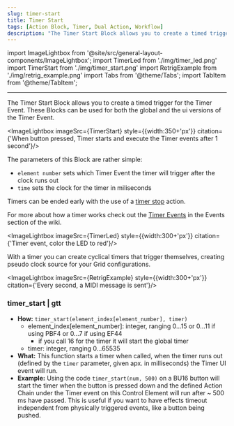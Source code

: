```yaml
---
slug: timer-start
title: Timer Start
tags: [Action Block, Timer, Dual Action, Workflow]
description: "The Timer Start Block allows you to create a timed trigger for the Timer Event. These Blocks can be used for both the global and the ui versions of the Timer Event."
---
```


import ImageLightbox from '@site/src/general-layout-components/ImageLightbox';
import TimerLed from './img/timer_led.png'
import TimerStart from './img/timer_start.png'
import RetrigExample from './img/retrig_example.png'
import Tabs from '@theme/Tabs';
import TabItem from '@theme/TabItem';

---

<Tabs>
  <TabItem value="About Timer Start" label="About Timer Start" default>



The Timer Start Block allows you to create a timed trigger for the Timer Event. These Blocks can be used for both the global and the ui versions of the Timer Event.

<ImageLightbox imageSrc={TimerStart} style={{width:350+'px'}} citation={'When button pressed, Timer starts and execute the Timer events after 1 second'}/>

The parameters of this Block are rather simple:
- `element number` sets which Timer Event the timer will trigger after the clock runs out
- `time` sets the clock for the timer in miliseconds

Timers can be ended early with the use of a [timer stop](../timer/timer-stop) action.

For more about how a timer works check out the [Timer Events](/docs/wiki/events/ui-events/timer-event.mdx) in the Events section of the wiki.

<ImageLightbox imageSrc={TimerLed} style={{width:300+'px'}} citation={'Timer event, color the LED to red'}/>

With a timer you can create cyclical timers that trigger themselves, creating pseudo clock source for your Grid configurations.

<ImageLightbox imageSrc={RetrigExample} style={{width:300+'px'}} citation={'Every second, a MIDI message is sent'}/>



  </TabItem>
  <TabItem value="Reference Manual Entry" label="Reference Manual Entry">


### timer_start | gtt

- **How:** `timer_start(element_index[element_number], timer)`
  - element_index[element_number]: integer, ranging 0...15 or 0...11 if using PBF4 or 0...7 if using EF44
    - if you call 16 for the timer it will start the global timer
  - timer: integer, ranging 0...65535
- **What:** This function starts a timer when called, when the timer runs out (defined by the `timer` parameter, given apx. in milliseconds) the Timer UI event will run.
- **Example:** Using the code `timer_start(num, 500)` on a BU16 button will start the timer when the button is pressed down and the defined Action Chain under the Timer event on this Control Element will run after ~ 500 ms have passed. This is useful if you want to have effects timeout independent from physically triggered events, like a button being pushed.

</TabItem>
</Tabs>


